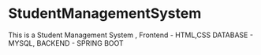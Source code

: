 # StudentManagementSystem
This is a Student Management System , 
Frontend - HTML,CSS
DATABASE - MYSQL,
BACKEND - SPRING BOOT
